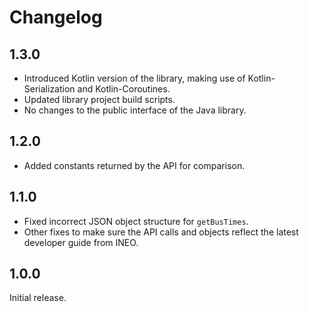 # Changelog

## 1.3.0
- Introduced Kotlin version of the library, making use of Kotlin-Serialization and Kotlin-Coroutines.
- Updated library project build scripts.
- No changes to the public interface of the Java library.

## 1.2.0
- Added constants returned by the API for comparison.

## 1.1.0
- Fixed incorrect JSON object structure for `getBusTimes`.
- Other fixes to make sure the API calls and objects reflect the latest developer guide from INEO.

## 1.0.0
Initial release.
